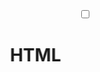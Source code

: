 <!DOCTYPE html>
<html lang="en">
<head>
    <meta charset="UTF-8">
    <meta name="viewport" content="width=device-width, initial-scale=1.0">
    <title>Document</title>
    <link rel="stylesheet" href="LATIHAN.css">
</head>
<body>
    <center>
        <input type="checkbox" name="" id="">
    </center>
    <div></div>
    <marquee direction="right">
        <center>
            <h1>HTML </h1>
        </center>
    </marquee>
</body>
</html>
